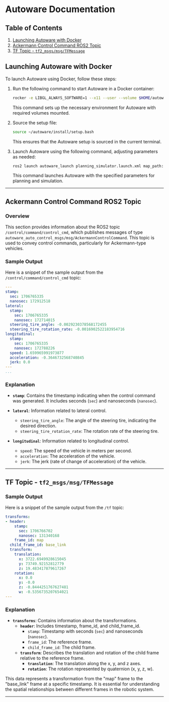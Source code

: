 # Autoware Documentation

## Table of Contents
1. [Launching Autoware with Docker](#launching-autoware-with-docker)
2. [Ackermann Control Command ROS2 Topic](#ackermann-control-command-ros2-topic)
3. [TF Topic - `tf2_msgs/msg/TFMessage`](#tf-topic---tf2_msgsmsgtfmessage)

## Launching Autoware with Docker

To launch Autoware using Docker, follow these steps:

1. Run the following command to start Autoware in a Docker container:

    ```bash
    rocker -e LIBGL_ALWAYS_SOFTWARE=1 --x11 --user --volume $HOME/autoware --volume $HOME/autoware_map --volume $HOME/autoware_data -- ghcr.io/autowarefoundation/autoware-universe:latest-cuda
    ```

   This command sets up the necessary environment for Autoware with required volumes mounted.

2. Source the setup file:

    ```bash
    source ~/autoware/install/setup.bash
    ```

   This ensures that the Autoware setup is sourced in the current terminal.

3. Launch Autoware using the following command, adjusting parameters as needed:

    ```bash
    ros2 launch autoware_launch planning_simulator.launch.xml map_path:=$HOME/autoware_map/sample-map-planning vehicle_model:=sample_vehicle sensor_model:=sample_sensor_kit
    ```

   This command launches Autoware with the specified parameters for planning and simulation.
   
---

## Ackermann Control Command ROS2 Topic

### Overview
This section provides information about the ROS2 topic `/control/command/control_cmd`, which publishes messages of type `autoware_auto_control_msgs/msg/AckermannControlCommand`. This topic is used to convey control commands, particularly for Ackermann-type vehicles.

### Sample Output
Here is a snippet of the sample output from the `/control/command/control_cmd` topic:

```yaml
---
stamp:
  sec: 1706765335
  nanosec: 172912518
lateral:
  stamp:
    sec: 1706765335
    nanosec: 172714015
  steering_tire_angle: -0.0029230378568172455
  steering_tire_rotation_rate: -0.0016902522183954716
longitudinal:
  stamp:
    sec: 1706765335
    nanosec: 172788226
  speed: 1.659965991973877
  acceleration: -0.3646732568740845
  jerk: 0.0
---
...
```

### Explanation

- **`stamp`**: Contains the timestamp indicating when the control command was generated. It includes seconds (`sec`) and nanoseconds (`nanosec`).

- **`lateral`**: Information related to lateral control.
  - `steering_tire_angle`: The angle of the steering tire, indicating the desired direction.
  - `steering_tire_rotation_rate`: The rotation rate of the steering tire.

- **`longitudinal`**: Information related to longitudinal control.
  - `speed`: The speed of the vehicle in meters per second.
  - `acceleration`: The acceleration of the vehicle.
  - `jerk`: The jerk (rate of change of acceleration) of the vehicle.

---

## TF Topic - `tf2_msgs/msg/TFMessage`

### Sample Output
Here is a snippet of the sample output from the `/tf` topic:

```yaml
transforms:
- header:
    stamp:
      sec: 1706766702
      nanosec: 131340168
    frame_id: map
  child_frame_id: base_link
  transform:
    translation:
      x: 3722.6949928615045
      y: 73749.92152812779
      z: 19.483417879617267
    rotation:
      x: 0.0
      y: -0.0
      z: -0.8444251767627481
      w: -0.5356735207654021
---
```

### Explanation

- **`transforms`**: Contains information about the transformations.
  - **`header`**: Includes timestamp, frame_id, and child_frame_id.
    - `stamp`: Timestamp with seconds (`sec`) and nanoseconds (`nanosec`).
    - `frame_id`: The reference frame.
    - `child_frame_id`: The child frame.
  - **`transform`**: Describes the translation and rotation of the child frame relative to the reference frame.
    - **`translation`**: The translation along the x, y, and z axes.
    - **`rotation`**: The rotation represented by quaternion (x, y, z, w).

This data represents a transformation from the "map" frame to the "base_link" frame at a specific timestamp. It is essential for understanding the spatial relationships between different frames in the robotic system.

---


